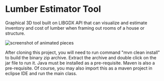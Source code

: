 Lumber Estimator Tool
========================

Graphical 3D tool built on LIBGDX API that can visualize and estimate inventory and cost of lumber when framing out rooms of a house or structure.

![screenshot of animated pieces](https://raw.github.com/pantinor/lumber-estimate/master/preview.png)

After cloning this project, you will need to run command "mvn clean install" to build the binary zip archive.
Extract the archive and double click on the jar file to run it.
Java must be installed as a pre-requisite.  Maven is also a pre-requisite.
Of course, you may also import this as a maven project in eclipse IDE and run the main class.